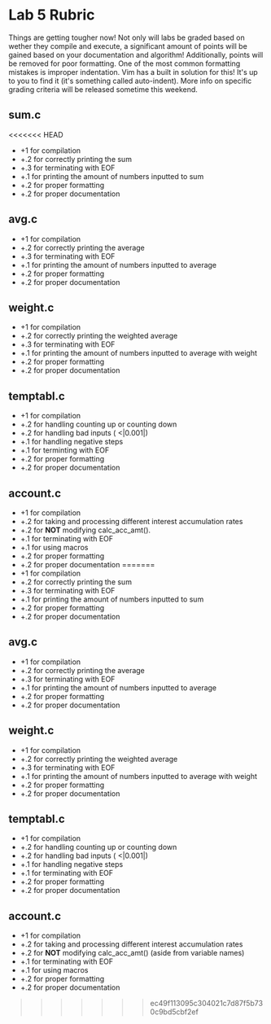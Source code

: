 Lab 5 Rubric
============

Things are getting tougher now! Not only will labs be graded based on wether they compile and execute, a significant amount of points will be gained based on your documentation and algorithm! Additionally, points will be removed for poor formatting. One of the most common formatting mistakes is improper indentation. Vim has a built in solution for this! It's up to you to find it (it's something called auto-indent). More info on specific grading criteria will be released sometime this weekend.

sum.c
-----
<<<<<<< HEAD
* +1 for compilation
* +.2 for correctly printing the sum
* +.3 for terminating with EOF
* +.1 for printing the amount of numbers inputted to sum
* +.2 for proper formatting
* +.2 for proper documentation

avg.c
-----
* +1 for compilation
* +.2 for correctly printing the average
* +.3 for terminating with EOF
* +.1 for printing the amount of numbers inputted to average
* +.2 for proper formatting
* +.2 for proper documentation

weight.c
--------
* +1 for compilation
* +.2 for correctly printing the weighted average
* +.3 for terminating with EOF
* +.1 for printing the amount of numbers inputted to average with weight
* +.2 for proper formatting
* +.2 for proper documentation

temptabl.c
----------
* +1 for compilation
* +.2 for handling counting up or counting down
* +.2 for handling bad inputs ( <|0.001|)
* +.1 for handling negative steps
* +.1 for terminting with EOF
* +.2 for proper formatting
* +.2 for proper documentation

account.c
---------
* +1 for compilation
* +.2 for taking and processing different interest accumulation rates
* +.2 for **NOT** modifying calc\_acc\_amt().
* +.1 for terminating with EOF
* +.1 for using macros
* +.2 for proper formatting
* +.2 for proper documentation
=======
 * +1 for compilation
 * +.2 for correctly printing the sum
 * +.3 for terminating with EOF
 * +.1 for printing the amount of numbers inputted to sum
 * +.2 for proper formatting
 * +.2 for proper documentation

avg.c
-----
 * +1 for compilation
 * +.2 for correctly printing the average
 * +.3 for terminating with EOF
 * +.1 for printing the amount of numbers inputted to average
 * +.2 for proper formatting
 * +.2 for proper documentation

weight.c
--------
 * +1 for compilation
 * +.2 for correctly printing the weighted average
 * +.3 for terminating with EOF
 * +.1 for printing the amount of numbers inputted to average with weight
 * +.2 for proper formatting
 * +.2 for proper documentation

temptabl.c
----------
 * +1 for compilation
 * +.2 for handling counting up or counting down
 * +.2 for handling bad inputs ( <|0.001|)
 * +.1 for handling negative steps
 * +.1 for terminating with EOF
 * +.2 for proper formatting
 * +.2 for proper documentation

account.c
---------
 * +1 for compilation
 * +.2 for taking and processing different interest accumulation rates
 * +.2 for **NOT** modifying calc\_acc\_amt() (aside from variable names)
 * +.1 for terminating with EOF
 * +.1 for using macros
 * +.2 for proper formatting
 * +.2 for proper documentation
>>>>>>> ec49f113095c304021c7d87f5b730c9bd5cbf2ef
